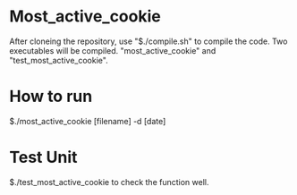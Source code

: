 # Most_active_cookie
After cloneing the repository, use "$./compile.sh" to compile the code. Two executables will be compiled. "most_active_cookie" and "test_most_active_cookie".

# How to run
$./most_active_cookie [filename] -d [date]

# Test Unit
$./test_most_active_cookie to check the function well.
